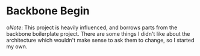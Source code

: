 # Backbone Begin
o*Note*: This project is heavily influenced, and borrows parts from the
backbone boilerplate project.  There are some things I didn't like about
the architecture which wouldn't make sense to ask them to change, so I
started my own.
